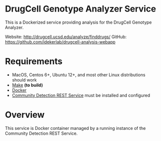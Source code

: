 [docker]: https://www.docker.com/
[make]: https://www.gnu.org/software/make
[cdrest]: https://github.com/cytoscape/communitydetection-rest-server

DrugCell Genotype Analyzer Service
==================================

This is a Dockerized service providing analysis for the DrugCell Genotype Analyzer.

Website: http://drugcell.ucsd.edu/analyze/finddrugs/ 
GitHub: https://github.com/idekerlab/drugcell-analysis-webapp

Requirements
=============

* MacOS, Centos 6+, Ubuntu 12+, and most other Linux distributions should work
* [Make][make] **(to build)**
* [Docker]
* [Community Detection REST Service][cdrest] must be installed and configured

Overview
========

This service is Docker container managed by a running instance of the Community Detection REST Service.

